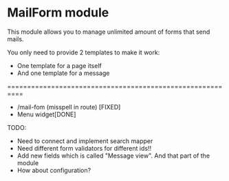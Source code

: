 MailForm module
===============

This module allows you to manage unlimited amount of forms that send mails.

You only need to provide 2 templates to make it work:

 - One template for a page itself
 - And one template for a message 
 
==========================================================

 - /mail-fom (misspell in route) [FIXED]
 - Menu widget[DONE]
 
TODO:

 - Need to connect and implement search mapper
 - Need different form validators for different ids!!
 - Add new fields which is called "Message view". And that part of the module
 - How about configuration?